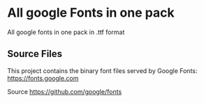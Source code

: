 # All google Fonts in one pack

All google fonts in one pack in .ttf format

## Source Files

This project contains the binary font files served by Google Fonts: https://fonts.google.com

Source https://github.com/google/fonts